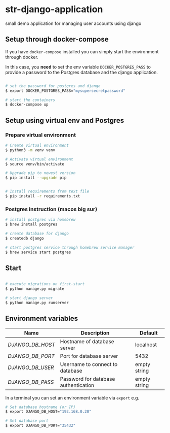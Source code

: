 # str-django-application

small demo application for managing user accounts using django

## Setup through docker-compose

If you have `docker-compose` installed you can simply start the environment through docker.

In this case, you **need** to set the env variable `DOCKER_POSTGRES_PASS` to provide a password to the Postgres database and the django application.

```bash

# set the password for postgres and django
$ export DOCKER_POSTGRES_PASS="mysupersecretpassword"

# start the containers
$ docker-compose up
```

## Setup using virtual env and Postgres

### Prepare virtual environment

```bash
# Create virtual environment
$ python3 -m venv venv

# Activate virtual environment
$ source venv/bin/activate

# Upgrade pip to newest version
$ pip install --upgrade pip


# Install requirements from text file
$ pip install -r requirements.txt

```

### Postgres instruction (macos big sur)

```bash
# install postgres via homebrew
$ brew install postgres

# create database for django
$ createdb django

# start postgres service through homebrew service manager
$ brew service start postgres
```

## Start

```bash

# execute migrations on first-start
$ python manage.py migrate

# start django server
$ python manage.py runserver

```

## Environment variables

| Name | Description | Default |
| ---- | ----------- | ------- |
| *DJANGO_DB_HOST* | Hostname of database server | localhost |
| *DJANGO_DB_PORT* | Port for database server | 5432 |
| *DJANGO_DB_USER* | Username to connect to database | empty string |
| *DJANGO_DB_PASS* | Password for database authentication | empty string |

In a terminal you can set an environment variable via `export` e.g.

```bash
# Set database hostname (or IP)
$ export DJANGO_DB_HOST="192.168.0.20"

# Set database port
$ export DJANGO_DB_PORT="35432"
```


